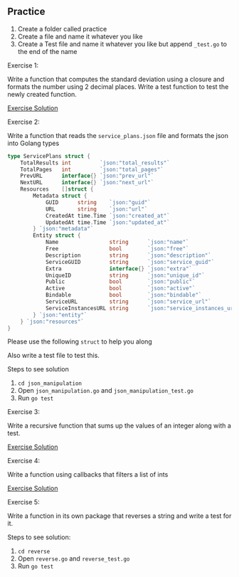 ## Practice

1. Create a folder called practice
2. Create a file and name it whatever you like
3. Create a Test file and name it whatever you like but append `_test.go` to the end of the name

Exercise 1:

Write a function that computes the standard deviation using a closure and formats the number using 2 decimal places.
Write a test function to test the newly created function.

[Exercise Solution](https://play.golang.org/p/LeQLXHUrmW)

Exercise 2:

Write a function that reads the `service_plans.json` file and formats the json into Golang types

```go
type ServicePlans struct {
	TotalResults int         `json:"total_results"`
	TotalPages   int         `json:"total_pages"`
	PrevURL      interface{} `json:"prev_url"`
	NextURL      interface{} `json:"next_url"`
	Resources    []struct {
		Metadata struct {
			GUID      string    `json:"guid"`
			URL       string    `json:"url"`
			CreatedAt time.Time `json:"created_at"`
			UpdatedAt time.Time `json:"updated_at"`
		} `json:"metadata"`
		Entity struct {
			Name                string      `json:"name"`
			Free                bool        `json:"free"`
			Description         string      `json:"description"`
			ServiceGUID         string      `json:"service_guid"`
			Extra               interface{} `json:"extra"`
			UniqueID            string      `json:"unique_id"`
			Public              bool        `json:"public"`
			Active              bool        `json:"active"`
			Bindable            bool        `json:"bindable"`
			ServiceURL          string      `json:"service_url"`
			ServiceInstancesURL string      `json:"service_instances_url"`
		} `json:"entity"`
	} `json:"resources"`
}
```

Please use the following `struct` to help you along

Also write a test file to test this.

Steps to see solution

1. `cd json_manipulation`
2. Open `json_manipulation.go` and `json_manipulation_test.go`
3. Run `go test`

Exercise 3:

Write a recursive function that sums up the values of an integer along with a test.

[Exercise Solution](https://play.golang.org/p/Uu8TGQ2qDM)

Exercise 4:

Write a function using callbacks that filters a list of ints

[Exercise Solution](https://play.golang.org/p/cRmZByNXMR)

Exercise 5:

Write a function in its own package that reverses a string and write a test for it.

Steps to see solution:

1. `cd reverse`
2. Open `reverse.go` and `reverse_test.go`
3. Run `go test`
